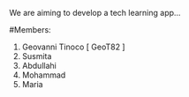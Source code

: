 We are aiming to develop a tech learning app...

#Members:
1. Geovanni Tinoco [ GeoT82 ]
2. Susmita
3. Abdullahi
4. Mohammad
5. Maria
